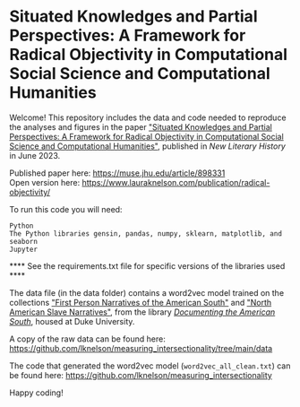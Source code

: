 # Situated Knowledges and Partial Perspectives:  A Framework for Radical Objectivity in Computational Social Science and Computational Humanities

Welcome! This repository includes the data and code needed to reproduce the analyses and figures in the paper ["Situated Knowledges and Partial Perspectives:  A Framework for Radical Objectivity in Computational Social Science and Computational Humanities"](https://www.lauraknelson.com/publication/radical-objectivity/), published in *New Literary History* in June 2023.  

Published paper here: https://muse.jhu.edu/article/898331  
Open version here: https://www.lauraknelson.com/publication/radical-objectivity/  

To run this code you will need:

    Python
    The Python libraries gensin, pandas, numpy, sklearn, matplotlib, and seaborn
    Jupyter

**** See the requirements.txt file for specific versions of the libraries used ****

The data file (in the data folder) contains a word2vec model trained on the collections ["First Person Narratives of the American South"](https://docsouth.unc.edu/fpn/) and ["North American Slave Narratives"](https://docsouth.unc.edu/neh/), from the library [*Documenting the American South*](https://docsouth.unc.edu/index.html), housed at Duke University.

A copy of the raw data can be found here: https://github.com/lknelson/measuring_intersectionality/tree/main/data

The code that generated the word2vec model (`word2vec_all_clean.txt`) can be found here: https://github.com/lknelson/measuring_intersectionality

Happy coding!
